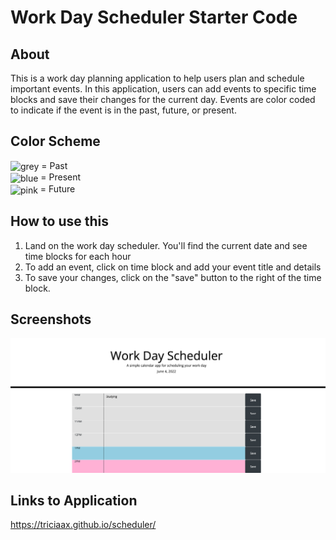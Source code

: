 # Work Day Scheduler Starter Code
## About
This is a work day planning application to help users plan and schedule important events. In this application, users can add events to specific time blocks and save their changes for the current day. Events are color coded to indicate if the event is in the past, future, or present. 

## Color Scheme
<img valign='middle' alt='grey' src='https://readme-swatches.vercel.app/E0E0E0?style=circle'/> = Past
<br><img valign='middle' alt='blue' src='https://readme-swatches.vercel.app/9DCCE3?style=circle'/> = Present
<br><img valign='middle' alt='pink' src='https://readme-swatches.vercel.app/FBAFD6?style=circle'/> = Future
  
## How to use this
1. Land on the work day scheduler. You'll find the current date and see time blocks for each hour
2. To add an event, click on time block and add your event title and details
3. To save your changes, click on the "save" button to the right of the time block.
   
## Screenshots
![preview of application](assets/Scheduler%20Preview.png)

## Links to Application
https://triciaax.github.io/scheduler/
